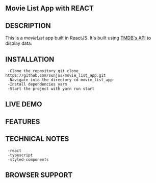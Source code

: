 ## Movie List App with REACT


## DESCRIPTION
This is a _movieList_ app built in ReactJS. It's built using [TMDB's API](https://www.themoviedb.org/documentation/api/) to display data.

## INSTALLATION

     -Clone the repository git clone https://github.com/sunjus/movie_list_app.git
     -Navigate into the directory cd movie_list_app
     -Install dependencies yarn
     -Start the project with yarn run start

## LIVE DEMO

## FEATURES

## TECHNICAL NOTES
     -react
     -typescript
     -styled-components

## BROWSER SUPPORT
